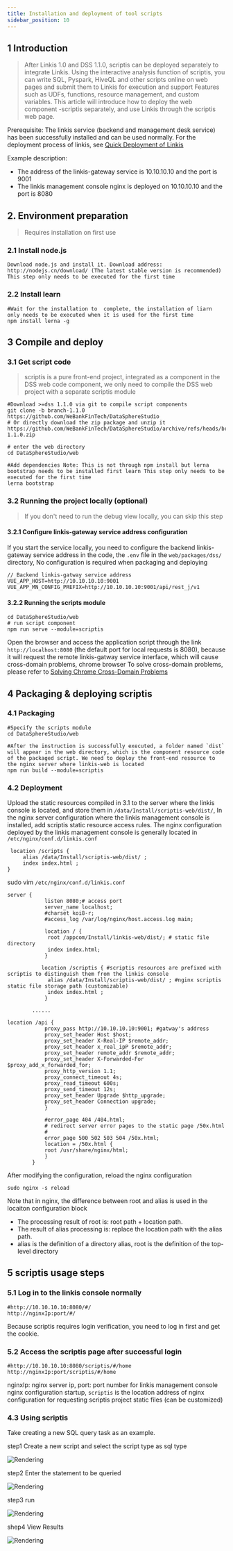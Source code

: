 ```yaml
---
title: Installation and deployment of tool scripts
sidebar_position: 10
---
```


## 1 Introduction

> After Linkis 1.0 and DSS 1.1.0, scriptis can be deployed separately to integrate Linkis. Using the interactive analysis function of scriptis, you can write SQL, Pyspark, HiveQL and other scripts online on web pages and submit them to Linkis for execution and support Features such as UDFs, functions, resource management, and custom variables. This article will introduce how to deploy the web component -scriptis separately, and use Linkis through the scriptis web page.


Prerequisite: The linkis service (backend and management desk service) has been successfully installed and can be used normally. For the deployment process of linkis, see [Quick Deployment of Linkis](quick_deploy.md)

Example description:
- The address of the linkis-gateway service is 10.10.10.10 and the port is 9001
- The linkis management console nginx is deployed on 10.10.10.10 and the port is 8080

## 2. Environment preparation
>Requires installation on first use

### 2.1 Install node.js
```shell script
Download node.js and install it. Download address: http://nodejs.cn/download/ (The latest stable version is recommended) This step only needs to be executed for the first time
````
### 2.2 Install learn
```shell script
#Wait for the installation to  complete, the installation of liarn only needs to be executed when it is used for the first time
npm install lerna -g
````

## 3 Compile and deploy
### 3.1 Get script code
> scriptis is a pure front-end project, integrated as a component in the DSS web code component, we only need to compile the DSS web project with a separate scriptis module

```shell script
#Download >=dss 1.1.0 via git to compile script components
git clone -b branch-1.1.0 https://github.com/WeBankFinTech/DataSphereStudio
# Or directly download the zip package and unzip it
https://github.com/WeBankFinTech/DataSphereStudio/archive/refs/heads/branch-1.1.0.zip

# enter the web directory
cd DataSphereStudio/web

#Add dependencies Note: This is not through npm install but lerna bootstrap needs to be installed first learn This step only needs to be executed for the first time
lerna bootstrap
````

### 3.2 Running the project locally (optional)

> If you don't need to run the debug view locally, you can skip this step

#### 3.2.1 Configure linkis-gateway service address configuration

If you start the service locally, you need to configure the backend linkis-gateway service address in the code, the `.env` file in the `web/packages/dss/` directory,
No configuration is required when packaging and deploying
```shell script
// Backend linkis-gatway service address
VUE_APP_HOST=http://10.10.10.10:9001
VUE_APP_MN_CONFIG_PREFIX=http://10.10.10.10:9001/api/rest_j/v1
````
#### 3.2.2 Running the scripts module


```shell script
cd DataSphereStudio/web
# run script component
npm run serve --module=scriptis
````

Open the browser and access the application script through the link `http://localhost:8080` (the default port for local requests is 8080), because it will request the remote linkis-gatway service interface, which will cause cross-domain problems, chrome browser To solve cross-domain problems, please refer to [Solving Chrome Cross-Domain Problems](https://www.jianshu.com/p/56b1e01e6b6a)

## 4 Packaging & deploying scriptis

### 4.1 Packaging
```shell script
#Specify the scripts module
cd DataSphereStudio/web

#After the instruction is successfully executed, a folder named `dist` will appear in the web directory, which is the component resource code of the packaged script. We need to deploy the front-end resource to the nginx server where linkis-web is located
npm run build --module=scriptis
````

### 4.2 Deployment

Upload the static resources compiled in 3.1 to the server where the linkis console is located, and store them in `/data/Install/scriptis-web/dist/`,
In the nginx server configuration where the linkis management console is installed, add scriptis static resource access rules. The nginx configuration deployed by the linkis management console is generally located in `/etc/nginx/conf.d/linkis.conf`

```shell script
 location /scripts {
     alias /data/Install/scriptis-web/dist/ ;
     index index.html ;
}
````

sudo vim `/etc/nginx/conf.d/linkis.conf`

```shell script
server {
            listen 8080;# access port
            server_name localhost;
            #charset koi8-r;
            #access_log /var/log/nginx/host.access.log main;

            location / {
             root /appcom/Install/linkis-web/dist/; # static file directory
             index index.html;
            }

           location /scriptis { #scriptis resources are prefixed with scriptis to distinguish them from the linkis console
             alias /data/Install/scriptis-web/dist/ ; #nginx scriptis static file storage path (customizable)
             index index.html ;
            }

        ......

location /api {
            proxy_pass http://10.10.10.10:9001; #gatway's address
            proxy_set_header Host $host;
            proxy_set_header X-Real-IP $remote_addr;
            proxy_set_header x_real_ipP $remote_addr;
            proxy_set_header remote_addr $remote_addr;
            proxy_set_header X-Forwarded-For $proxy_add_x_forwarded_for;
            proxy_http_version 1.1;
            proxy_connect_timeout 4s;
            proxy_read_timeout 600s;
            proxy_send_timeout 12s;
            proxy_set_header Upgrade $http_upgrade;
            proxy_set_header Connection upgrade;
            }

            #error_page 404 /404.html;
            # redirect server error pages to the static page /50x.html
            #
            error_page 500 502 503 504 /50x.html;
            location = /50x.html {
            root /usr/share/nginx/html;
            }
        }

````
After modifying the configuration, reload the nginx configuration
```shell script
sudo nginx -s reload
````

Note that in nginx, the difference between root and alias is used in the locaiton configuration block
- The processing result of root is: root path + location path.
- The result of alias processing is: replace the location path with the alias path.
- alias is the definition of a directory alias, root is the definition of the top-level directory

## 5 scriptis usage steps

### 5.1 Log in to the linkis console normally
```shell script
#http://10.10.10.10:8080/#/
http://nginxIp:port/#/
````
Because scriptis requires login verification, you need to log in first and get the cookie.

### 5.2 Access the scriptis page after successful login

```shell script
#http://10.10.10.10:8080/scriptis/#/home
http://nginxIp:port/scriptis/#/home
````
nginxIp: nginx server ip, port: port number for linkis management console nginx configuration startup, `scriptis` is the location address of nginx configuration for requesting scriptis project static files (can be customized)

### 4.3 Using scriptis
Take creating a new SQL query task as an example.


step1 Create a new script and select the script type as sql type

![Rendering](/Images-zh/deployment/scriptis/new_script.png)

step2 Enter the statement to be queried

![Rendering](/Images-zh/deployment/scriptis/test_statement.png)

step3 run

![Rendering](/Images-zh/deployment/scriptis/running_results.png)


shep4 View Results

![Rendering](/Images-zh/deployment/scriptis/design_sketch.png)